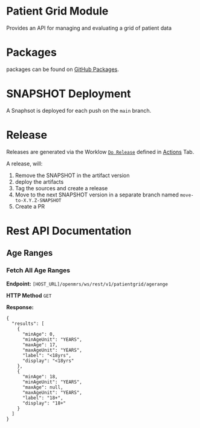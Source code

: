 # Patient Grid Module
Provides an API for managing and evaluating a grid of patient data

# Packages

packages can be found on [GitHub Packages](https://github.com/orgs/icrc/packages?repo_name=openmrs-module-patientgrid).

# SNAPSHOT Deployment
A Snaphsot is deployed for each push on the `main` branch.

# Release
Releases are generated via the Worklow [`Do Release`](https://github.com/icrc/openmrs-module-patientgrid/actions/workflows/release.yml) defined 
in [Actions](https://github.com/icrc/openmrs-module-patientgrid/actions) Tab. 

A release, will:
1. Remove the SNAPSHOT in the artifact version
2. deploy the artifacts
3. Tag the sources and create a release
4. Move to the next SNAPSHOT version in a separate branch named `move-to-X.Y.Z-SNAPSHOT`
5. Create a PR


# Rest API Documentation

## Age Ranges
### Fetch All Age Ranges
**Endpoint:** ```[HOST_URL]/openmrs/ws/rest/v1/patientgrid/agerange```

**HTTP Method** ```GET```

**Response:**

```
{
  "results": [
    {
      "minAge": 0,
      "minAgeUnit": "YEARS",
      "maxAge": 17,
      "maxAgeUnit": "YEARS",
      "label": "<18yrs",
      "display": "<18yrs"
    },
    {
      "minAge": 18,
      "minAgeUnit": "YEARS",
      "maxAge": null,
      "maxAgeUnit": "YEARS",
      "label": "18+",
      "display": "18+"
    }
  ]
}
```
